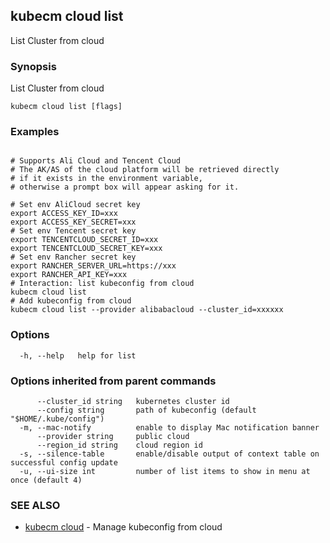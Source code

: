 ## kubecm cloud list

List Cluster from cloud

### Synopsis

List Cluster from cloud

```
kubecm cloud list [flags]
```

### Examples

```

# Supports Ali Cloud and Tencent Cloud
# The AK/AS of the cloud platform will be retrieved directly 
# if it exists in the environment variable, 
# otherwise a prompt box will appear asking for it.

# Set env AliCloud secret key
export ACCESS_KEY_ID=xxx
export ACCESS_KEY_SECRET=xxx
# Set env Tencent secret key
export TENCENTCLOUD_SECRET_ID=xxx
export TENCENTCLOUD_SECRET_KEY=xxx
# Set env Rancher secret key
export RANCHER_SERVER_URL=https://xxx
export RANCHER_API_KEY=xxx
# Interaction: list kubeconfig from cloud
kubecm cloud list
# Add kubeconfig from cloud
kubecm cloud list --provider alibabacloud --cluster_id=xxxxxx

```

### Options

```
  -h, --help   help for list
```

### Options inherited from parent commands

```
      --cluster_id string   kubernetes cluster id
      --config string       path of kubeconfig (default "$HOME/.kube/config")
  -m, --mac-notify          enable to display Mac notification banner
      --provider string     public cloud
      --region_id string    cloud region id
  -s, --silence-table       enable/disable output of context table on successful config update
  -u, --ui-size int         number of list items to show in menu at once (default 4)
```

### SEE ALSO

* [kubecm cloud](kubecm_cloud.md)	 - Manage kubeconfig from cloud

